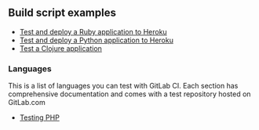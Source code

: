 ## Build script examples

- [Test and deploy a Ruby application to Heroku](test-and-deploy-ruby-application-to-heroku.md)
- [Test and deploy a Python application to Heroku](test-and-deploy-python-application-to-heroku.md)
- [Test a Clojure application](test-clojure-application.md)

### Languages

This is a list of languages you can test with GitLab CI. Each section has
comprehensive documentation and comes with a test repository hosted on
GitLab.com

- [Testing PHP](php.md)
